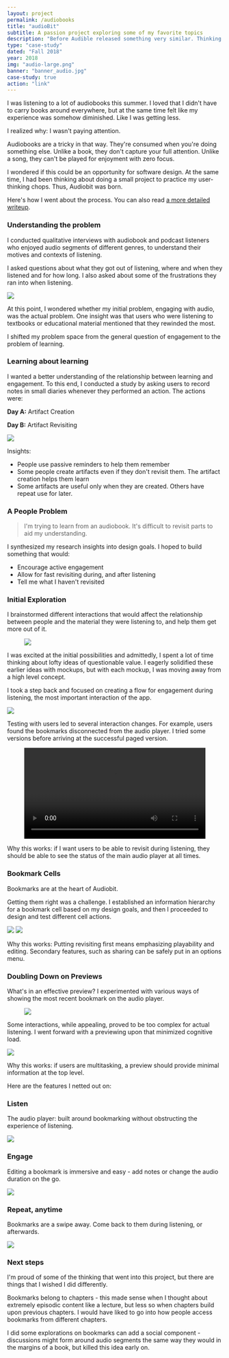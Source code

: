 ```yaml
---
layout: project
permalink: /audiobooks
title: "audioBit"
subtitle: A passion project exploring some of my favorite topics
description: "Before Audible released something very similar. Thinking how people can learn better from audiobooks, from research to execution."
type: "case-study"
dated: "Fall 2018"
year: 2018
img: "audio-large.png"
banner: "banner_audio.jpg"
case-study: true
action: "link"
---
```


I was listening to a lot of audiobooks this summer. I loved that I didn't have to carry books around everywhere, but at the same time felt like my experience was somehow diminished. Like I was getting less.

I realized why: I wasn't paying attention.

Audiobooks are a tricky in that way. They're consumed when you're doing something else. Unlike a book, they don't capture your full attention. Unlike a song, they can't be played for enjoyment with zero focus.

I wondered if this could be an opportunity for software design. At the same time, I had been thinking about doing a small project to practice my user-thinking chops. Thus, Audiobit was born.

Here's how I went about the process. You can also read [a more detailed writeup](https://medium.com/@kevin8ma/towards-a-more-interactive-audiobook-experience-aece33814122).


### Understanding the problem

I conducted qualitative interviews with audiobook and podcast listeners who enjoyed audio segments of different genres, to understand their motives and contexts of listening.

I asked questions about what they got out of listening, where and when they listened and for how long. I also asked about some of the frustrations they ran into when listening.

![]({{site.baseurl}}/assets/img/audio/insights.png)


At this point, I wondered whether my initial problem, engaging with audio, was the actual problem. One insight was that users who were listening to textbooks or educational material mentioned that they rewinded the most.

I shifted my problem space from the general question of engagement to the problem of learning.

### Learning about learning

I wanted a better understanding of the relationship between learning and engagement. To this end, I conducted a study by asking users to record notes in small diaries whenever they performed an action. The actions were:

**Day A:** Artifact Creation

**Day B:** Artifact Revisiting

![]({{site.baseurl}}/assets/img/audio/stickies2.jpg)

Insights:
- People use passive reminders to help them remember
- Some people create artifacts even if they don't revisit them. The artifact creation helps them learn
- Some artifacts are useful only when they are created. Others have repeat use for later.

### A People Problem

> I'm trying to learn from an audiobook. It's difficult to revisit parts to aid my understanding.

I synthesized my research insights into design goals. I hoped to build something that would:
- Encourage active engagement
- Allow for fast revisiting during, and after listening
- Tell me what I haven't revisited

### Initial Exploration
I brainstormed different interactions that would affect the relationship between people and the material they were listening to, and help them get more out of it.

<figure class="mw8 center"><img src="{{site.baseurl}}/assets/img/audio/iterations.png"></figure>

I was excited at the initial possibilities and admittedly, I spent a lot of time thinking about lofty ideas of questionable value. I eagerly solidified these earlier ideas with mockups, but with each mockup, I was moving away from a high level concept.

I took a step back and focused on creating a flow for engagement during listening, the most important interaction of the app.

<img src="{{site.baseurl}}/assets/img/audio/pass_1.png">

Testing with users led to several interaction changes. For example, users found the bookmarks disconnected from the audio player. I tried some versions before arriving at the successful paged version.


<figure class="mw7 center">
<video loop width="100%" name="Demo" src="{{site.baseurl}}/assets/img/audio/paged_demo.mp4" autoplay="autoplay"></video>
</figure>

Why this works: if I want users to be able to revisit during listening, they should be able to see the status of the main audio player at all times.

### Bookmark Cells
Bookmarks are at the heart of Audiobit.

Getting them right was a challenge. I established an information hierarchy for a bookmark cell based on my design goals, and then I proceeded to design and test different cell actions.

<img src="{{site.baseurl}}/assets/img/audio/bookmarking_iterations.png">



<img src="{{site.baseurl}}/assets/img/audio/bookmarking_actions.png">

Why this works: Putting revisiting first means emphasizing playability and editing. Secondary features, such as sharing can be safely put in an options menu.


### Doubling Down on Previews

What's in an effective preview? I experimented with various ways of showing the most recent bookmark on the audio player.

<figure class="mw8 center"><img src="{{site.baseurl}}/assets/img/audio/player_iterations.png"></figure>

Some interactions, while appealing, proved to be too complex for actual listening. I went forward with a previewing upon that minimized cognitive load.

![]({{site.baseurl}}/assets/img/audio/previewing.png)

Why this works: if users are multitasking, a preview should provide minimal information at the top level.

Here are the features I netted out on:

### Listen
The audio player: built around bookmarking without obstructing the experience of listening.

![]({{site.baseurl}}/assets/img/audio/feature_1.jpg)

### Engage
Editing a bookmark is immersive and easy - add notes or change the audio duration on the go.

![]({{site.baseurl}}/assets/img/audio/feature_2.jpg)

### Repeat, anytime
Bookmarks are a swipe away. Come back to them during listening, or afterwards.

![]({{site.baseurl}}/assets/img/audio/feature_3.jpg)


### Next steps
I'm proud of some of the thinking that went into this project, but there are things that I wished I did differently. 

Bookmarks belong to chapters - this made sense when I thought about extremely episodic content like a lecture, but less so when chapters build upon previous chapters. I would have liked to go into how people access bookmarks from different chapters.

I did some explorations on bookmarks can add a social component - discussions might form around audio segments the same way they would in the margins of a book, but killed this idea early on.
